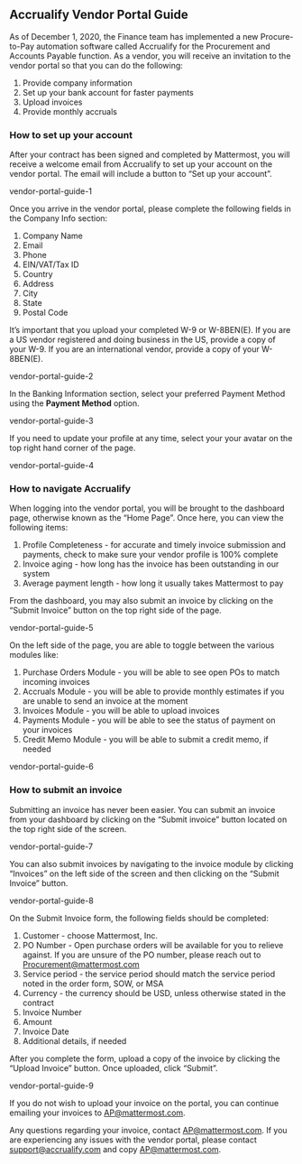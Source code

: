 ## Accrualify Vendor Portal Guide

As of December 1, 2020, the Finance team has implemented a new Procure-to-Pay automation software called Accrualify for the Procurement and Accounts Payable function. As a vendor, you will receive an invitation to the vendor portal so that you can do the following:

1. Provide company information
2. Set up your bank account for faster payments
3. Upload invoices
4. Provide monthly accruals

### How to set up your account

After your contract has been signed and completed by Mattermost, you will receive a welcome email from Accrualify to set up your account on the vendor portal. The email will include a button to “Set up your account”.

vendor-portal-guide-1

Once you arrive in the vendor portal, please complete the following fields in the Company Info section:

1. Company Name
2. Email
3. Phone
4. EIN/VAT/Tax ID
5. Country
6. Address
7. City
8. State
9. Postal Code

It’s important that you upload your completed W-9 or W-8BEN(E). If you are a US vendor registered and doing business in the US, provide a copy of your W-9. If you are an international vendor, provide a copy of your W-8BEN(E).

vendor-portal-guide-2

In the Banking Information section, select your preferred Payment Method using the **Payment Method** option.

vendor-portal-guide-3

If you need to update your profile at any time, select your your avatar on the top right hand corner of the page.

vendor-portal-guide-4

### How to navigate Accrualify

When logging into the vendor portal, you will be brought to the dashboard page, otherwise known as the “Home Page”. Once here, you can view the following items:

 1. Profile Completeness - for accurate and timely invoice submission and payments, check to make sure your vendor profile is 100% complete
 2. Invoice aging - how long has the invoice has been outstanding in our system
 3. Average payment length - how long it usually takes Mattermost to pay

From the dashboard, you may also submit an invoice by clicking on the “Submit Invoice” button on the top right side of the page.

vendor-portal-guide-5

On the left side of the page, you are able to toggle between the various modules like:

 1. Purchase Orders Module - you will be able to see open POs to match incoming invoices
 2. Accruals Module - you will be able to provide monthly estimates if you are unable to send an invoice at the moment
 3. Invoices Module - you will be able to upload invoices
 4. Payments Module - you will be able to see the status of payment on your invoices
 5. Credit Memo Module - you will be able to submit a credit memo, if needed
 
 vendor-portal-guide-6
 
 ### How to submit an invoice
 
Submitting an invoice has never been easier. You can submit an invoice from your dashboard by clicking on the “Submit invoice” button located on the top right side of the screen.

vendor-portal-guide-7

You can also submit invoices by navigating to the invoice module by clicking “Invoices” on the left side of the screen and then clicking on the “Submit Invoice” button.

vendor-portal-guide-8

On the Submit Invoice form, the following fields should be completed:

1. Customer - choose Mattermost, Inc.
2. PO Number - Open purchase orders will be available for you to relieve against. If you are unsure of the PO number, please reach out to Procurement@mattermost.com
3. Service period - the service period should match the service period noted in the order form, SOW, or MSA
4. Currency - the currency should be USD, unless otherwise stated in the contract
5. Invoice Number
6. Amount
7. Invoice Date
8. Additional details, if needed

After you complete the form, upload a copy of the invoice by clicking the “Upload Invoice” button. Once uploaded, click “Submit”.

vendor-portal-guide-9

If you do not wish to upload your invoice on the portal, you can continue emailing your invoices to AP@mattermost.com.

Any questions regarding your invoice, contact AP@mattermost.com. If you are experiencing any issues with the vendor portal, please contact support@accrualify.com and copy AP@mattermost.com.
